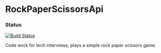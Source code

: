# RockPaperScissorsApi
### Status
[![Build Status](https://travis-ci.org/AkiValiaho/RockPaperScissorsApi.svg)](https://travis-ci.org/AkiValiaho/RockPaperScissorsApi)

Code work for tech interviews, plays a simple rock paper scissors game.
